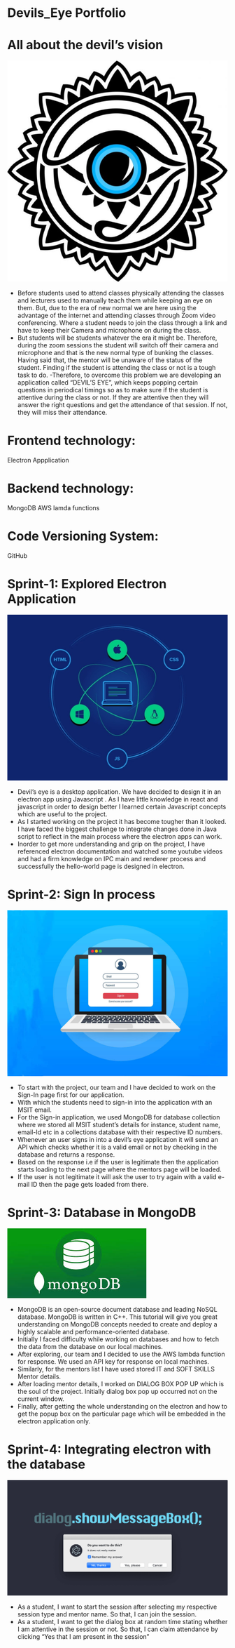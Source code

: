 # Devils_Eye Portfolio
# All about the devil’s vision
![](images/devilseye.jpg)
- Before students used to attend classes physically attending the classes and lecturers used to manually teach them while keeping an eye on them. But, due to the era of new normal we are here using the advantage of the internet and attending classes through Zoom video conferencing. Where a student needs to join the class through a link and have to keep their Camera and microphone on during the class.
- But students will be students whatever the era it might be. Therefore, during the zoom sessions the student will switch off their camera and microphone and that is the new normal type of bunking the classes. Having said that, the mentor will be unaware of the status of the student. Finding if the student is attending the class or not is a tough task to do. -Therefore, to overcome this problem we are developing an application called “DEVIL’S EYE”, which keeps popping certain questions in periodical timings so as to make sure if the student is attentive during the class or not. If they are attentive then they will answer the right questions and get the attendance of that session. If not, they will miss their attendance.
# Frontend technology:
Electron Appplication
# Backend technology:
MongoDB
AWS lamda functions
# Code Versioning System:
GitHub
# Sprint-1: Explored Electron Application
![](images/Sprint1.jpg)
- Devil’s eye is a desktop application. We have decided to design it in an electron app using Javascript . As I have little knowledge in react and javascript in order to design better I learned certain Javascript concepts which are useful to the project.
- As I started working on the project it has become tougher than it looked. I have faced the biggest challenge to integrate changes done in Java script to reflect in the main process where the electron apps can work.
- Inorder to get more understanding and grip on the project, I have referenced electron documentation and watched some youtube videos and had a firm knowledge on IPC main and renderer process and successfully the hello-world page is designed in electron.

# Sprint-2: Sign In process
![](images/sprint2.jpg)
- To start with the project, our team and I have decided to work on the Sign-In page first for our application.
- With which the students need to sign-in into the application with an MSIT email.
- For the Sign-in application, we used MongoDB for database collection where we stored all MSIT student’s details for instance, student name, email-Id etc in a collections database with their respective ID numbers.
- Whenever an user signs in into a devil’s eye application it will send an API which checks whether it is a valid email or not by checking in the database and returns a response.
- Based on the response i.e if the user is legitimate then the application starts loading to the next page where the mentors page will be loaded.
- If the user is not legitimate it will ask the user to try again with a valid e-mail ID then the page gets loaded from there.

# Sprint-3: Database in MongoDB
![](images/mongodb.jpg)
- MongoDB is an open-source document database and leading NoSQL database. MongoDB is written in C++. This tutorial will give you great understanding on MongoDB concepts needed to create and deploy a highly scalable and performance-oriented database.
- Initially I faced difficulty while working on databases and how to fetch the data from the database on our local machines.
- After exploring, our team and I decided to use the AWS lambda function for response. We used an API key for response on local machines.
- Similarly, for the mentors list I have used stored IT and SOFT SKILLS Mentor details.
- After loading mentor details, I worked on DIALOG BOX POP UP which is the soul of the project. Initially dialog box pop up occurred not on the current window.
- Finally, after getting the whole understanding on the electron and how to get the popup box on the particular page which will be embedded in the electron application only.

# Sprint-4: Integrating electron with the database
![](images/sprint-4.png)
- As a student, I want to start the session after selecting my respective session type and mentor name. So that, I can join the session.
- As a student, I want to get the dialog box at random time stating whether I am attentive in the session or not. So that, I can claim attendance by clicking “Yes that I am present in the session”
